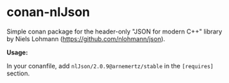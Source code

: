 # conan-nlJson

Simple conan package for the header-only "JSON for modern C++" library by Niels Lohmann (https://github.com/nlohmann/json).

**Usage:**

In your conanfile, add `nlJson/2.0.9@arnemertz/stable` in the `[requires]` section.

